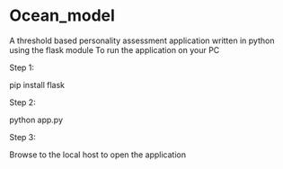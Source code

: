 # Ocean_model
A threshold based personality assessment application written in python using the flask module 
To run the application on your PC




Step 1:


pip install flask



Step 2:


python app.py




Step 3:


Browse to the local host to open the application
